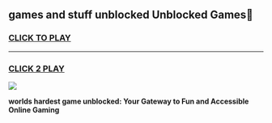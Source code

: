 
## games and stuff unblocked Unblocked Games👋
<h3>
<a href="https://premium.freeplayer.one?title=games_and_stuff_unblocked&ref=16F">CLICK TO PLAY</a></h3>
<hr>

<h3>
<a href="https://premium.freeplayer.one?title=games_and_stuff_unblocked&ref=16F">CLICK 2 PLAY</a>
  
</h3>

<a href="https://premium.freeplayer.one?title=games_and_stuff_unblocked&ref=16F/"><img src="https://clearcache.store/games.png"></a>


**worlds hardest game unblocked: Your Gateway to Fun and Accessible Online Gaming**
